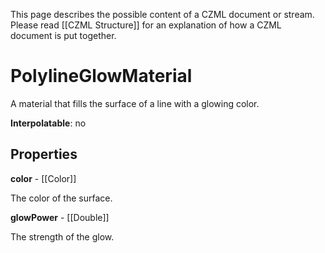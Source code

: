 This page describes the possible content of a CZML document or stream.  Please read [[CZML Structure]] for an explanation of how a CZML document is put together.

# PolylineGlowMaterial

A material that fills the surface of a line with a glowing color.

**Interpolatable**: no

## Properties

**color** - [[Color]]

The color of the surface.


**glowPower** - [[Double]]

The strength of the glow.


